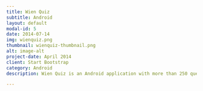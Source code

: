 ```yaml
---
title: Wien Quiz
subtitle: Android
layout: default
modal-id: 5
date: 2014-07-14
img: wienquiz.png
thumbnail: wienquiz-thumbnail.png
alt: image-alt
project-date: April 2014
client: Start Bootstrap
category: Android
description: Wien Quiz is an Android application with more than 250 questions about Vienna. The application was made as a side project to learn more about Android programming. Additionally to the standard quiz section, the user can visit several places in Vienna to unlock further questions.

---
```

